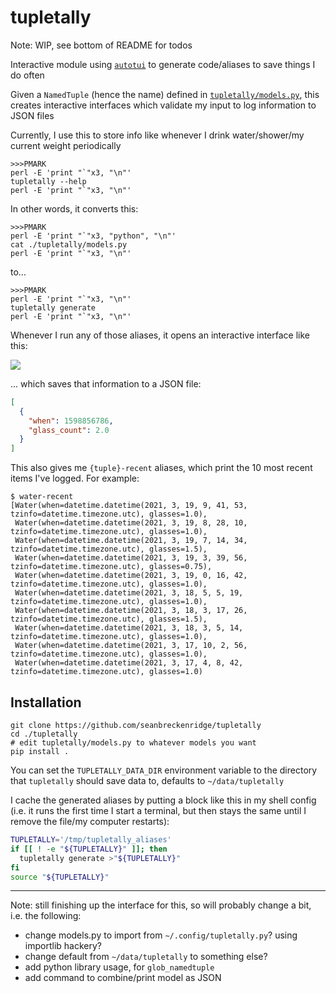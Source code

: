 # tupletally

Note: WIP, see bottom of README for todos

Interactive module using [`autotui`](https://github.com/seanbreckenridge/autotui) to generate code/aliases to save things I do often

Given a `NamedTuple` (hence the name) defined in [`tupletally/models.py`](tupletally/models.py), this creates interactive interfaces which validate my input to log information to JSON files

Currently, I use this to store info like whenever I drink water/shower/my current weight periodically

```
>>>PMARK
perl -E 'print "`"x3, "\n"'
tupletally --help
perl -E 'print "`"x3, "\n"'
```

In other words, it converts this:

```
>>>PMARK
perl -E 'print "`"x3, "python", "\n"'
cat ./tupletally/models.py
perl -E 'print "`"x3, "\n"'
```

to...

```
>>>PMARK
perl -E 'print "`"x3, "\n"'
tupletally generate
perl -E 'print "`"x3, "\n"'
```

Whenever I run any of those aliases, it opens an interactive interface like this:

<img src="https://raw.githubusercontent.com/seanbreckenridge/autotui/master/.assets/builtin_demo.gif">

... which saves that information to a JSON file:

```json
[
  {
    "when": 1598856786,
    "glass_count": 2.0
  }
]
```

This also gives me `{tuple}-recent` aliases, which print the 10 most recent items I've logged. For example:

```
$ water-recent
[Water(when=datetime.datetime(2021, 3, 19, 9, 41, 53, tzinfo=datetime.timezone.utc), glasses=1.0),
 Water(when=datetime.datetime(2021, 3, 19, 8, 28, 10, tzinfo=datetime.timezone.utc), glasses=1.0),
 Water(when=datetime.datetime(2021, 3, 19, 7, 14, 34, tzinfo=datetime.timezone.utc), glasses=1.5),
 Water(when=datetime.datetime(2021, 3, 19, 3, 39, 56, tzinfo=datetime.timezone.utc), glasses=0.75),
 Water(when=datetime.datetime(2021, 3, 19, 0, 16, 42, tzinfo=datetime.timezone.utc), glasses=1.0),
 Water(when=datetime.datetime(2021, 3, 18, 5, 5, 19, tzinfo=datetime.timezone.utc), glasses=1.0),
 Water(when=datetime.datetime(2021, 3, 18, 3, 17, 26, tzinfo=datetime.timezone.utc), glasses=1.5),
 Water(when=datetime.datetime(2021, 3, 18, 3, 5, 14, tzinfo=datetime.timezone.utc), glasses=1.0),
 Water(when=datetime.datetime(2021, 3, 17, 10, 2, 56, tzinfo=datetime.timezone.utc), glasses=1.0),
 Water(when=datetime.datetime(2021, 3, 17, 4, 8, 42, tzinfo=datetime.timezone.utc), glasses=1.0)
```

## Installation

```shell
git clone https://github.com/seanbreckenridge/tupletally
cd ./tupletally
# edit tupletally/models.py to whatever models you want
pip install .
```

You can set the `TUPLETALLY_DATA_DIR` environment variable to the directory that `tupletally` should save data to, defaults to `~/data/tupletally`

I cache the generated aliases by putting a block like this in my shell config (i.e. it runs the first time I start a terminal, but then stays the same until I remove the file/my computer restarts):

```bash
TUPLETALLY='/tmp/tupletally_aliases'
if [[ ! -e "${TUPLETALLY}" ]]; then
  tupletally generate >"${TUPLETALLY}"
fi
source "${TUPLETALLY}"
```

---

Note: still finishing up the interface for this, so will probably change a bit, i.e. the following:

- change models.py to import from `~/.config/tupletally.py`? using importlib hackery?
- change default from `~/data/tupletally` to something else?
- add python library usage, for `glob_namedtuple`
- add command to combine/print model as JSON
